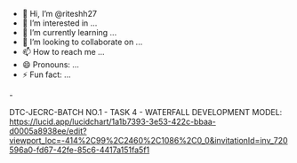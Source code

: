 - 👋 Hi, I’m @riteshh27
- 👀 I’m interested in ...
- 🌱 I’m currently learning ...
- 💞️ I’m looking to collaborate on ...
- 📫 How to reach me ...
- 😄 Pronouns: ...
- ⚡ Fun fact: ...

<!---
riteshh27/riteshh27 is a ✨ special ✨ repository because its `README.md` (this file) appears on your GitHub profile.
You can click the Preview link to take a look at your changes.
--->-
DTC-JECRC-BATCH NO.1 - TASK 4 - WATERFALL DEVELOPMENT MODEL: https://lucid.app/lucidchart/1a1b7393-3e53-422c-bbaa-d0005a8938ee/edit?viewport_loc=-414%2C99%2C2460%2C1086%2C0_0&invitationId=inv_720596a0-fd67-42fe-85c6-4417a151fa5f1

